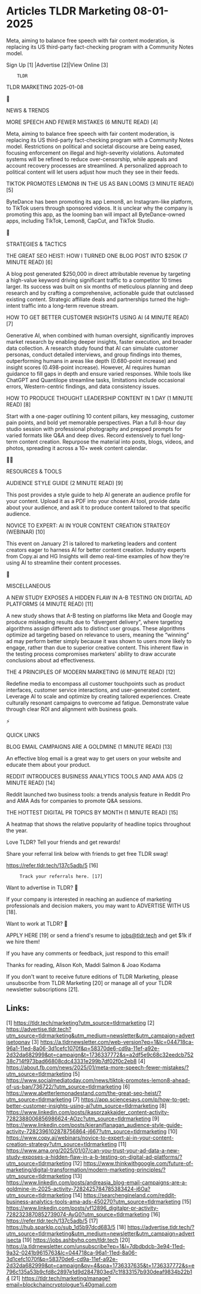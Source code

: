 # Articles TLDR Marketing 08-01-2025

Meta, aiming to balance free speech with fair content moderation, is
replacing its US third-party fact-checking program with a Community
Notes
model. ‌ ‌ ‌ ‌ ‌ ‌ ‌ ‌ ‌ ‌ ‌ ‌ ‌ ‌ ‌ ‌ ‌ ‌ ‌ ‌ ‌ ‌ ‌ ‌ ‌ ‌  ‌ ‌ ‌ ‌ ‌ ‌ ‌ ‌ ‌ ‌ ‌ ‌ ‌ ‌ ‌ ‌ ‌ ‌ ‌ ‌ ‌ ‌ ‌ ‌ ‌ ‌ 


 Sign Up [1] |Advertise [2]|View Online [3] 

		TLDR 

TLDR MARKETING 2025-01-08

📱 

NEWS & TRENDS

 MORE SPEECH AND FEWER MISTAKES (6 MINUTE READ) [4] 

 Meta, aiming to balance free speech with fair content moderation, is
replacing its US third-party fact-checking program with a Community
Notes model. Restrictions on political and societal discourse are
being eased, focusing enforcement on illegal and high-severity
violations. Automated systems will be refined to reduce
over-censorship, while appeals and account recovery processes are
streamlined. A personalized approach to political content will let
users adjust how much they see in their feeds. 

 TIKTOK PROMOTES LEMON8 IN THE US AS BAN LOOMS (3 MINUTE READ) [5] 

 ByteDance has been promoting its app Lemon8, an Instagram-like
platform, to TikTok users through sponsored videos. It is unclear why
the company is promoting this app, as the looming ban will impact all
ByteDance-owned apps, including TikTok, Lemon8, CapCut, and TikTok
Studio. 

🚀 

STRATEGIES & TACTICS

 THE GREAT SEO HEIST: HOW I TURNED ONE BLOG POST INTO $250K (7 MINUTE
READ) [6] 

 A blog post generated $250,000 in direct attributable revenue by
targeting a high-value keyword driving significant traffic to a
competitor 10 times larger. Its success was built on six months of
meticulous planning and deep research and by crafting a comprehensive,
actionable guide that outclassed existing content. Strategic affiliate
deals and partnerships turned the high-intent traffic into a long-term
revenue stream. 

 HOW TO GET BETTER CUSTOMER INSIGHTS USING AI (4 MINUTE READ) [7] 

 Generative AI, when combined with human oversight, significantly
improves market research by enabling deeper insights, faster
execution, and broader data collection. A research study found that AI
can simulate customer personas, conduct detailed interviews, and group
findings into themes, outperforming humans in areas like depth
(0.680-point increase) and insight scores (0.498-point increase).
However, AI requires human guidance to fill gaps in depth and ensure
varied responses. While tools like ChatGPT and Quantilope streamline
tasks, limitations include occasional errors, Western-centric
findings, and data consistency issues. 

 HOW TO PRODUCE THOUGHT LEADERSHIP CONTENT IN 1 DAY (1 MINUTE READ)
[8] 

 Start with a one-pager outlining 10 content pillars, key messaging,
customer pain points, and bold yet memorable perspectives. Plan a full
8-hour day studio session with professional photography and prepped
prompts for varied formats like Q&A and deep dives. Record extensively
to fuel long-term content creation. Repurpose the material into posts,
blogs, videos, and photos, spreading it across a 10+ week content
calendar. 

🧑‍💻 

RESOURCES & TOOLS

 AUDIENCE STYLE GUIDE (2 MINUTE READ) [9] 

 This post provides a style guide to help AI generate an audience
profile for your content. Upload it as a PDF into your chosen AI tool,
provide data about your audience, and ask it to produce content
tailored to that specific audience. 

 NOVICE TO EXPERT: AI IN YOUR CONTENT CREATION STRATEGY (WEBINAR) [10]


 This event on January 21 is tailored to marketing leaders and content
creators eager to harness AI for better content creation. Industry
experts from Copy.ai and HG Insights will demo real-time examples of
how they're using AI to streamline their content processes. 

🎁 

MISCELLANEOUS

 A NEW STUDY EXPOSES A HIDDEN FLAW IN A-B TESTING ON DIGITAL AD
PLATFORMS (4 MINUTE READ) [11] 

 A new study shows that A-B testing on platforms like Meta and Google
may produce misleading results due to "divergent delivery", where
targeting algorithms assign different ads to distinct user groups.
These algorithms optimize ad targeting based on relevance to users,
meaning the “winning” ad may perform better simply because it was
shown to users more likely to engage, rather than due to superior
creative content. This inherent flaw in the testing process
compromises marketers' ability to draw accurate conclusions about ad
effectiveness. 

 THE 4 PRINCIPLES OF MODERN MARKETING (6 MINUTE READ) [12] 

 Redefine media to encompass all customer touchpoints such as product
interfaces, customer service interactions, and user-generated content.
Leverage AI to scale and optimize by creating tailored experiences.
Create culturally resonant campaigns to overcome ad fatigue.
Demonstrate value through clear ROI and alignment with business goals.


⚡ 

QUICK LINKS

 BLOG EMAIL CAMPAIGNS ARE A GOLDMINE (1 MINUTE READ) [13] 

 An effective blog email is a great way to get users on your website
and educate them about your product. 

 REDDIT INTRODUCES BUSINESS ANALYTICS TOOLS AND AMA ADS (2 MINUTE
READ) [14] 

 Reddit launched two business tools: a trends analysis feature in
Reddit Pro and AMA Ads for companies to promote Q&A sessions. 

 THE HOTTEST DIGITAL PR TOPICS BY MONTH (1 MINUTE READ) [15] 

 A heatmap that shows the relative popularity of headline topics
throughout the year. 

Love TLDR? Tell your friends and get rewards!

 Share your referral link below with friends to get free TLDR swag! 

 https://refer.tldr.tech/137c5adb/5 [16] 

		 Track your referrals here. [17] 

Want to advertise in TLDR? 📰

 If your company is interested in reaching an audience of marketing
professionals and decision makers, you may want to ADVERTISE WITH US
[18]. 

Want to work at TLDR? 💼

 APPLY HERE [19] or send a friend's resume to jobs@tldr.tech and get
$1k if we hire them! 

 If you have any comments or feedback, just respond to this email! 

Thanks for reading, 
Alison Koh, Maddi Salmon & Joao Kodama 

If you don't want to receive future editions of TLDR Marketing, please
unsubscribe from TLDR Marketing [20] or manage all of your TLDR
newsletter subscriptions [21]. 

 

Links:
------
[1] https://tldr.tech/marketing?utm_source=tldrmarketing
[2] https://advertise.tldr.tech?utm_source=tldrmarketing&utm_medium=newsletter&utm_campaign=advertisetopnav
[3] https://a.tldrnewsletter.com/web-version?ep=1&lc=044718ca-96a1-11ed-8a06-3d1cefc1070f&p=58370de6-cd9a-11ef-a92e-2d32da682999&pt=campaign&t=1736337772&s=a2df5e9c68c32eedcb75238c714f973bad66808cdc43331e299b7df02f0c2eb8
[4] https://about.fb.com/news/2025/01/meta-more-speech-fewer-mistakes/?utm_source=tldrmarketing
[5] https://www.socialmediatoday.com/news/tiktok-promotes-lemon8-ahead-of-us-ban/736722/?utm_source=tldrmarketing
[6] https://www.abetterlemonadestand.com/the-great-seo-heist/?utm_source=tldrmarketing
[7] https://app.sciencesays.com/p/how-to-get-better-customer-insights-using-ai?utm_source=tldrmarketing
[8] https://www.linkedin.com/posts/jkasprzakkajder_content-activity-7282388006856986624-AOzc?utm_source=tldrmarketing
[9] https://www.linkedin.com/posts/kieranjflanagan_audience-style-guide-activity-7282396102878756864-j667?utm_source=tldrmarketing
[10] https://www.copy.ai/webinars/novice-to-expert-ai-in-your-content-creation-strategy?utm_source=tldrmarketing
[11] https://www.ama.org/2025/01/07/can-you-trust-your-ad-data-a-new-study-exposes-a-hidden-flaw-in-a-b-testing-on-digital-ad-platforms/?utm_source=tldrmarketing
[12] https://www.thinkwithgoogle.com/future-of-marketing/digital-transformation/modern-marketing-principles/?utm_source=tldrmarketing
[13] https://www.linkedin.com/posts/andreasja_blog-email-campaigns-are-a-goldmine-in-2025-activity-7282425784785383424-i6Oa?utm_source=tldrmarketing
[14] https://searchengineland.com/reddit-business-analytics-tools-ama-ads-450270?utm_source=tldrmarketing
[15] https://www.linkedin.com/posts/vf12896_digitalpr-pr-activity-7282323870852739074-AyG0?utm_source=tldrmarketing
[16] https://refer.tldr.tech/137c5adb/5
[17] https://hub.sparklp.co/sub_1d5b97dcd683/5
[18] https://advertise.tldr.tech/?utm_source=tldrmarketing&utm_medium=newsletter&utm_campaign=advertisecta
[19] https://jobs.ashbyhq.com/tldr.tech
[20] https://a.tldrnewsletter.com/unsubscribe?ep=1&l=7dbdbdcb-3e94-11ed-9a32-0241b9615763&lc=044718ca-96a1-11ed-8a06-3d1cefc1070f&p=58370de6-cd9a-11ef-a92e-2d32da682999&pt=campaign&pv=4&spa=1736337635&t=1736337772&s=e796c135a53b9cfd8c2897e1d9d2847803ed7c1f833157b930deaf9834b22b14
[21] https://tldr.tech/marketing/manage?email=blockchaincryptologue%40gmail.com
